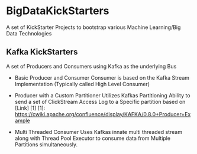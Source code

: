 # BigDataKickStarters
A set of KickStarter Projects to bootstrap various Machine Learning/Big Data Technologies

## Kafka KickStarters
A set of Producers and Consumers using Kafka as the underlying Bus

* Basic Producer and Consumer
Consumer is based on the Kafka Stream Implementation (Typically called High Level Consumer)

* Producer with a Custom Partitioner
Utilizes Kafkas Partitioning Ability to send a set of ClickStream Access Log to a Specific partition based on [Link] [1]
[1]: https://cwiki.apache.org/confluence/display/KAFKA/0.8.0+Producer+Example

* Multi Threaded Consumer 
Uses Kafkas innate multi threaded stream along with Thread Pool Executor to consume data from Multiple Partitions simultaneously.
